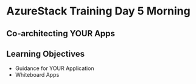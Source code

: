 # AzureStack Training Day 5 Morning
## Co-architecting YOUR Apps

## Learning Objectives

* Guidance for YOUR Application
* Whiteboard Apps

